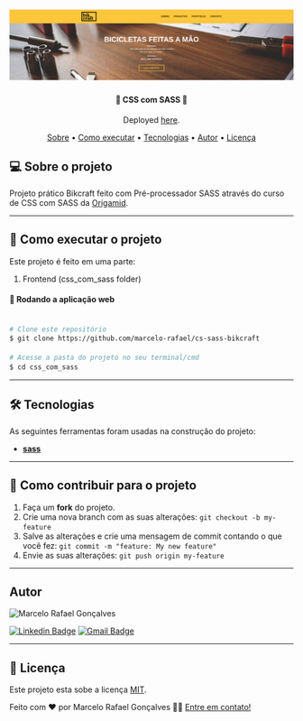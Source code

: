 <h1 align="center">
    <img alt="Bikcraft" title="#BrBikcraftafe1" src="./bikcraft.png" />
</h1>



<h4 align="center"> 
	🚧  CSS com SASS 🚧
</h4>
<p align="center">Deployed <a href="https://marcelo-rafael.github.io/css-sass-bikcraft/">here</a>.</p>

<p align="center">
 <a href="#-sobre-o-projeto">Sobre</a> •
 <a href="#-como-executar-o-projeto">Como executar</a> • 
 <a href="#-tecnologias">Tecnologias</a> • 
 <a href="#-autor">Autor</a> • 
 <a href="#user-content--licença">Licença</a>
</p>


## 💻 Sobre o projeto

Projeto prático Bikcraft feito com Pré-processador SASS através do curso de CSS com SASS da [Origamid](https://www.origamid.com/curso/css-com-sass).

---


## 🚀 Como executar o projeto

Este projeto é feito em uma parte:

1. Frontend (css_com_sass folder)


#### 🧭 Rodando a aplicação web

```bash

# Clone este repositório
$ git clone https://github.com/marcelo-rafael/cs-sass-bikcraft

# Acesse a pasta do projeto no seu terminal/cmd
$ cd css_com_sass


```

---


## 🛠 Tecnologias

As seguintes ferramentas foram usadas na construção do projeto:

-   **[sass](https://sass-lang.com/)**

---

## 💪 Como contribuir para o projeto

1. Faça um **fork** do projeto.
2. Crie uma nova branch com as suas alterações: `git checkout -b my-feature`
3. Salve as alterações e crie uma mensagem de commit contando o que você fez: `git commit -m "feature: My new feature"`
4. Envie as suas alterações: `git push origin my-feature`

---

## Autor

<img  border-radius="50px" src="https://avatars0.githubusercontent.com/u/29902777?s=460&u=61d43667f33a45eb000a2af216e4abeb2d4a6717&v=4" width="100px" alt="Marcelo Rafael Gonçalves"/>

[![Linkedin Badge](https://img.shields.io/badge/-Marcelo-blue?style=flat-square&logo=Linkedin&logoColor=white&link=https://www.linkedin.com/in/marcelo-rafael-gonçalves/)](https://www.linkedin.com/in/marcelo-rafael-gonçalves/) 
[![Gmail Badge](https://img.shields.io/badge/-marcelo.rafael.goncalves@gmail.com-c14438?style=flat-square&logo=Gmail&logoColor=white&link=mailto:marcelo.rafael.goncalves@gmail.com)](mailto:marcelo.rafael.goncalves@gmail.com)

---

## 📝 Licença

Este projeto esta sobe a licença [MIT](./LICENSE).


Feito com ❤️ por Marcelo Rafael Gonçalves 👋🏽 [Entre em contato!](https://www.linkedin.com/in/marcelo-rafael-gonçalves/)

